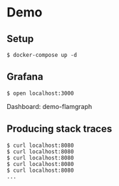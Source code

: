 # Demo


## Setup

```
$ docker-compose up -d
```

## Grafana

```
$ open localhost:3000
```

Dashboard: demo-flamgraph

## Producing stack traces

```
$ curl localhost:8080
$ curl localhost:8080
$ curl localhost:8080
$ curl localhost:8080
$ curl localhost:8080
...
```
